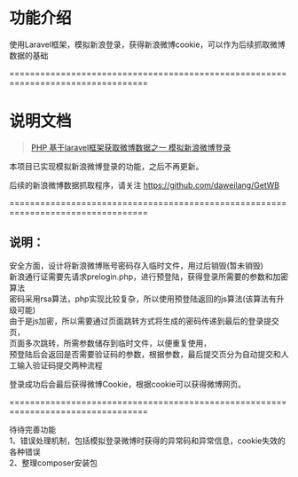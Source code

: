 # 功能介绍
使用Laravel框架，模拟新浪登录，获得新浪微博cookie，可以作为后续抓取微博数据的基础<br/>

=================================================================================
# 说明文档
> [PHP 基于laravel框架获取微博数据之一 模拟新浪微博登录](https://github.com/daweilang/GetWeiBoCookie/issues/2)


本项目已实现模拟新浪微博登录的功能，之后不再更新。<br/>

后续的新浪微博数据抓取程序，请关注 https://github.com/daweilang/GetWB<br/>

=================================================================================


## 说明：
安全方面，设计将新浪微博账号密码存入临时文件，用过后销毁(暂未销毁)<br/>
新浪通行证需要先请求prelogin.php，进行预登陆，获得登录所需要的参数和加密算法<br/>
密码采用rsa算法，php实现比较复杂，所以使用预登陆返回的js算法(该算法有升级可能)<br/>
由于是js加密，所以需要通过页面跳转方式将生成的密码传递到最后的登录提交页，<br/>
页面多次跳转，所需参数储存到临时文件，以便重复使用，<br/>
预登陆后会返回是否需要验证码的参数，根据参数，最后提交页分为自动提交和人工输入验证码提交两种流程<br/>

登录成功后会最后获得微博Cookie，根据cookie可以获得微博网页。<br/>

=================================================================================

待待完善功能<br/>
1、错误处理机制，包括模拟登录微博时获得的异常码和异常信息，cookie失效的各种错误<br/>
2、整理composer安装包<br/>
